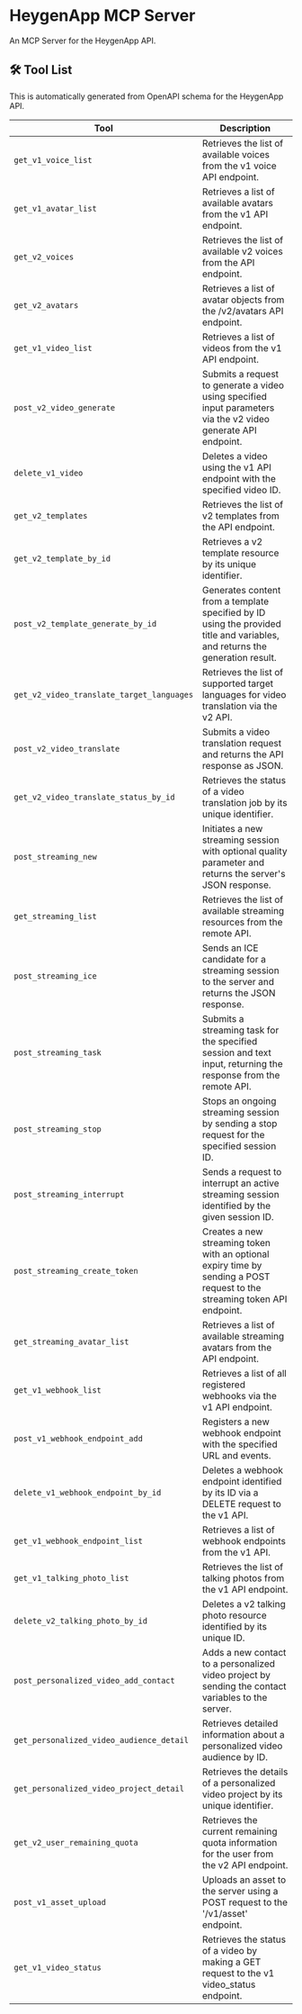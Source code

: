 # HeygenApp MCP Server

An MCP Server for the HeygenApp API.

## 🛠️ Tool List

This is automatically generated from OpenAPI schema for the HeygenApp API.


| Tool | Description |
|------|-------------|
| `get_v1_voice_list` | Retrieves the list of available voices from the v1 voice API endpoint. |
| `get_v1_avatar_list` | Retrieves a list of available avatars from the v1 API endpoint. |
| `get_v2_voices` | Retrieves the list of available v2 voices from the API endpoint. |
| `get_v2_avatars` | Retrieves a list of avatar objects from the /v2/avatars API endpoint. |
| `get_v1_video_list` | Retrieves a list of videos from the v1 API endpoint. |
| `post_v2_video_generate` | Submits a request to generate a video using specified input parameters via the v2 video generate API endpoint. |
| `delete_v1_video` | Deletes a video using the v1 API endpoint with the specified video ID. |
| `get_v2_templates` | Retrieves the list of v2 templates from the API endpoint. |
| `get_v2_template_by_id` | Retrieves a v2 template resource by its unique identifier. |
| `post_v2_template_generate_by_id` | Generates content from a template specified by ID using the provided title and variables, and returns the generation result. |
| `get_v2_video_translate_target_languages` | Retrieves the list of supported target languages for video translation via the v2 API. |
| `post_v2_video_translate` | Submits a video translation request and returns the API response as JSON. |
| `get_v2_video_translate_status_by_id` | Retrieves the status of a video translation job by its unique identifier. |
| `post_streaming_new` | Initiates a new streaming session with optional quality parameter and returns the server's JSON response. |
| `get_streaming_list` | Retrieves the list of available streaming resources from the remote API. |
| `post_streaming_ice` | Sends an ICE candidate for a streaming session to the server and returns the JSON response. |
| `post_streaming_task` | Submits a streaming task for the specified session and text input, returning the response from the remote API. |
| `post_streaming_stop` | Stops an ongoing streaming session by sending a stop request for the specified session ID. |
| `post_streaming_interrupt` | Sends a request to interrupt an active streaming session identified by the given session ID. |
| `post_streaming_create_token` | Creates a new streaming token with an optional expiry time by sending a POST request to the streaming token API endpoint. |
| `get_streaming_avatar_list` | Retrieves a list of available streaming avatars from the API endpoint. |
| `get_v1_webhook_list` | Retrieves a list of all registered webhooks via the v1 API endpoint. |
| `post_v1_webhook_endpoint_add` | Registers a new webhook endpoint with the specified URL and events. |
| `delete_v1_webhook_endpoint_by_id` | Deletes a webhook endpoint identified by its ID via a DELETE request to the v1 API. |
| `get_v1_webhook_endpoint_list` | Retrieves a list of webhook endpoints from the v1 API. |
| `get_v1_talking_photo_list` | Retrieves the list of talking photos from the v1 API endpoint. |
| `delete_v2_talking_photo_by_id` | Deletes a v2 talking photo resource identified by its unique ID. |
| `post_personalized_video_add_contact` | Adds a new contact to a personalized video project by sending the contact variables to the server. |
| `get_personalized_video_audience_detail` | Retrieves detailed information about a personalized video audience by ID. |
| `get_personalized_video_project_detail` | Retrieves the details of a personalized video project by its unique identifier. |
| `get_v2_user_remaining_quota` | Retrieves the current remaining quota information for the user from the v2 API endpoint. |
| `post_v1_asset_upload` | Uploads an asset to the server using a POST request to the '/v1/asset' endpoint. |
| `get_v1_video_status` | Retrieves the status of a video by making a GET request to the v1 video_status endpoint. |
